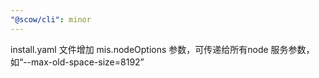 ```yaml
---
"@scow/cli": minor
---
```


install.yaml 文件增加 mis.nodeOptions 参数，可传递给所有node 服务参数，如“--max-old-space-size=8192” 

